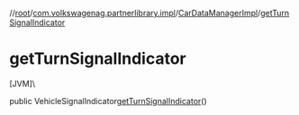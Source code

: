 //[root](../../../index.md)/[com.volkswagenag.partnerlibrary.impl](../index.md)/[CarDataManagerImpl](index.md)/[getTurnSignalIndicator](get-turn-signal-indicator.md)

# getTurnSignalIndicator

[JVM]\

public VehicleSignalIndicator[getTurnSignalIndicator](get-turn-signal-indicator.md)()
